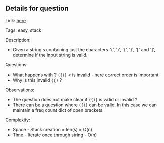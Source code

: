## Details for question

Link: [here](https://leetcode.com/problems/valid-parentheses/description/?envType=study-plan-v2&envId=top-interview-150)

Tags: easy, stack

Description:

- Given a string s containing just the characters '(', ')', '{', '}', '[' and ']', determine if the input string is valid.

Questions:

- What happens with ? `({)}` < is invalid - here correct order is important
- Why is this invalid `{{)` ?

Observations:

- The question does not make clear if `({)}` is valid or invalid ?
- There can be a question where `({)}` can be valid. In this case we can maintain a freq count dict of open brackets.

Complexity:

- Space - Stack creation = len(s) = O(n)
- Time - Iterate once through string - O(n)
